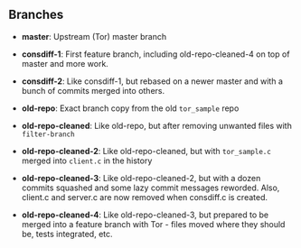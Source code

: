 ## Branches

* **master**: Upstream (Tor) master branch

* **consdiff-1**: First feature branch, including old-repo-cleaned-4 on top of
  master and more work.

* **consdiff-2**: Like consdiff-1, but rebased on a newer master and with a
  bunch of commits merged into others.

* **old-repo**: Exact branch copy from the old `tor_sample` repo

* **old-repo-cleaned**: Like old-repo, but after removing unwanted files with
  `filter-branch`

* **old-repo-cleaned-2**: Like old-repo-cleaned, but with `tor_sample.c`
  merged into `client.c` in the history

* **old-repo-cleaned-3**: Like old-repo-cleaned-2, but with a dozen commits
  squashed and some lazy commit messages reworded. Also, client.c and server.c
  are now removed when consdiff.c is created.

* **old-repo-cleaned-4**: Like old-repo-cleaned-3, but prepared to be merged
  into a feature branch with Tor - files moved where they should be, tests
  integrated, etc.
